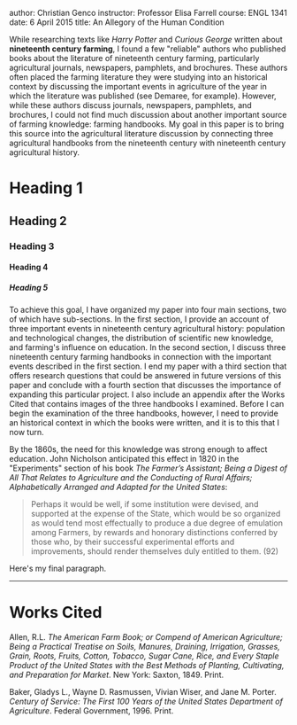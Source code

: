 author: Christian Genco
instructor: Professor Elisa Farrell
course: ENGL 1341
date: 6 April 2015
title: An Allegory of the Human Condition

While researching texts like *Harry Potter* and *Curious George* written about **nineteenth century farming**, I found a few "reliable" authors who published books about the literature of nineteenth century farming, particularly agricultural journals, newspapers, pamphlets, and brochures. These authors often placed the farming literature they were studying into an historical context by discussing the important events in agriculture of the year in which the literature was published (see Demaree, for example). However, while these authors discuss journals, newspapers, pamphlets, and brochures, I could not find much discussion about another important source of farming knowledge: farming handbooks. My goal in this paper is to bring this source into the agricultural literature discussion by connecting three agricultural handbooks from the nineteenth century with nineteenth century agricultural history.

# Heading 1

## Heading 2

### Heading 3

#### Heading 4

##### Heading 5

To achieve this goal, I have organized my paper into four main sections, two of which have sub-sections. In the first section, I provide an account of three important events in nineteenth century agricultural history: population and technological changes, the distribution of scientific new knowledge, and farming's influence on education. In the second section, I discuss three nineteenth century farming handbooks in connection with the important events described in the first section. I end my paper with a third section that offers research questions that could be answered in future versions of this paper and conclude with a fourth section that discusses the importance of expanding this particular project. I also include an appendix after the Works Cited that contains images of the three handbooks I examined. Before I can begin the examination of the three handbooks, however, I need to provide an historical context in which the books were written, and it is to this that I now turn.

By the 1860s, the need for this knowledge was strong enough to affect education. John Nicholson anticipated this effect in 1820 in the "Experiments" section of his book *The Farmer’s Assistant; Being a Digest of All That Relates to Agriculture and the Conducting of Rural Affairs; Alphabetically Arranged and Adapted for the United States*:


> Perhaps it would be well, if some institution were devised, and supported at the expense of the State, which would be so organized as would tend most effectually to produce a due degree of emulation among Farmers, by rewards and honorary distinctions conferred by those who, by their successful experimental efforts and improvements, should render themselves duly entitled to them. (92)

Here's my final paragraph.

---

# Works Cited

Allen, R.L. *The American Farm Book; or Compend of American Agriculture; Being a Practical Treatise on Soils, Manures, Draining, Irrigation, Grasses, Grain, Roots, Fruits, Cotton, Tobacco, Sugar Cane, Rice, and Every Staple Product of the United States with the Best Methods of Planting, Cultivating, and Preparation for Market*. New York: Saxton, 1849. Print.

Baker, Gladys L., Wayne D. Rasmussen, Vivian Wiser, and Jane M. Porter. *Century of Service: The First 100 Years of the United States Department of Agriculture*. Federal Government, 1996. Print.
